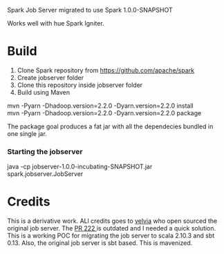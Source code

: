 Spark Job Server migrated to use Spark 1.0.0-SNAPSHOT

Works well with hue Spark Igniter.

<h1>Build</h1>

1. Clone Spark repository from https://github.com/apache/spark 
2. Create jobserver folder
3. Clone this repository inside jobserver folder
4. Build using Maven 


mvn -Pyarn -Dhadoop.version=2.2.0 -Dyarn.version=2.2.0 install<br/>
mvn -Pyarn -Dhadoop.version=2.2.0 -Dyarn.version=2.2.0 package


The package goal produces a fat jar with all the dependecies bundled in one single jar. 

<h3>Starting the jobserver</h3>

java -cp jobserver-1.0.0-incubating-SNAPSHOT.jar spark.jobserver.JobServer


<h1>Credits </h1>

This is a derivative work. ALl credits goes to <a href="https://github.com/velvia">velvia</a> who open sourced the original job server. The <a href="https://github.com/apache/incubator-spark/pull/show/222/files/0c9c5a7">PR 222 </a>is  outdated and I needed a quick solution. This is a working POC for migrating the job server to scala 2.10.3 and sbt 0.13. Also, the original job server is sbt based. This is mavenized. 









